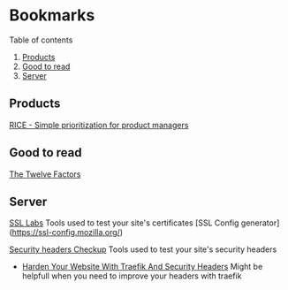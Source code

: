 # Bookmarks

Table of contents

1. [Products](#products)
2. [Good to read](#Good-to-read)
3. [Server](#server)

## Products

[RICE - Simple prioritization for product managers](https://www.intercom.com/blog/rice-simple-prioritization-for-product-managers)


## Good to read

[The Twelve Factors](https://12factor.net/)

## Server

[SSL Labs](www.ssllabs.com) Tools used to test your site's certificates
[SSL Config generator] (https://ssl-config.mozilla.org/)

[Security headers Checkup](https://securityheaders.com/) Tools used to test your site's security headers
- [Harden Your Website With Traefik And Security Headers](https://levelup.gitconnected.com/harden-your-website-with-traefik-and-security-headers-a595844c4f1b) Might be helpfull when you need to improve your headers with traefik
